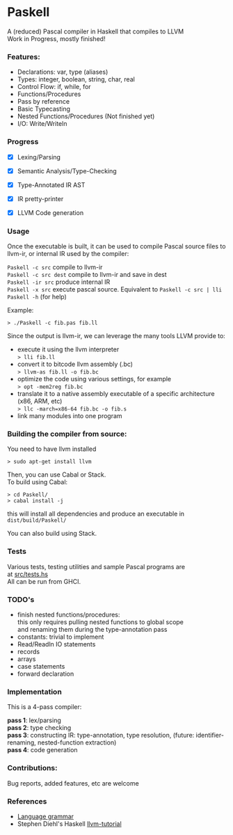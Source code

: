 # Paskell
A (reduced) Pascal compiler in Haskell that compiles to LLVM  
Work in Progress, mostly finished!  

### Features:   
- Declarations: var, type (aliases)
- Types: integer, boolean, string, char, real
- Control Flow: if, while, for    
- Functions/Procedures 
- Pass by reference
- Basic Typecasting
- Nested Functions/Procedures (Not finished yet) 
- I/O: Write/Writeln

### Progress  
- [x] Lexing/Parsing 
- [x] Semantic Analysis/Type-Checking
- [x] Type-Annotated IR AST
- [x] IR pretty-printer
- [x] LLVM Code generation 


### Usage
Once the executable is built, it can be used to compile Pascal source files to llvm-ir, or internal IR used by the compiler:  

  `Paskell -c src`      compile to llvm-ir  
  `Paskell -c src dest` compile to llvm-ir and save in dest  
  `Paskell -ir src`     produce internal IR   
  `Paskell -x src`      execute pascal source. Equivalent to 
                        `Paskell -c src | lli`  
  `Paskell -h`          (for help)  
  
Example:

```
> ./Paskell -c fib.pas fib.ll
```

 Since the output is llvm-ir, we can leverage the many tools LLVM provide to:
 - execute it using the llvm interpreter  
    `> lli fib.ll`
 - convert it to bitcode llvm assembly (.bc)  
    `> llvm-as fib.ll -o fib.bc`
 - optimize the code using various settings, for example  
    `> opt -mem2reg fib.bc` 
 - translate it to a native assembly executable of a specific architecture (x86, ARM, etc)  
   `> llc -march=x86-64 fib.bc -o fib.s`
 - link many modules into one program 
 
### Building the compiler from source:
You need to have llvm installed
```
> sudo apt-get install llvm
```

Then, you can use Cabal or Stack.  
To build using Cabal:

```
> cd Paskell/
> cabal install -j
```
this will install all dependencies and produce an executable in 
`dist/build/Paskell/`
  
You can also build using Stack.

### Tests
Various tests, testing utilities and sample Pascal programs are   
at [src/tests.hs](https://github.com/sam46/Paskell/blob/master/src/tests.hs)  
All can be run from GHCI.

### TODO's
- finish nested functions/procedures:  
  this only requires pulling nested functions to global scope  
  and renaming them during the type-annotation pass
- constants: trivial to implement
- Read/Readln IO statements
- records
- arrays
- case statements
- forward declaration

### Implementation
This is a 4-pass compiler:  

**pass 1**: lex/parsing  
**pass 2**: type checking  
**pass 3**: constructing IR: type-annotation, type resolution, (future: identifier-renaming, nested-function extraction)  
**pass 4**: code generation  
  
### Contributions:    
Bug reports, added features, etc are welcome  

### References
- [Language grammar](http://courses.washington.edu/css448/zander/Project/grammar.pdf)
- Stephen Diehl's Haskell [llvm-tutorial](http://www.stephendiehl.com/llvm/)
